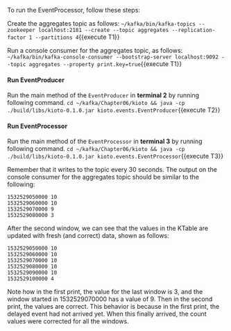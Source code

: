 To run the EventProcessor, follow these steps:

Create the aggregates topic as follows:
`~/kafka/bin/kafka-topics --zookeeper localhost:2181 --create --topic aggregates --replication-factor 1 --partitions 4`{{execute T1}} 

Run a console consumer for the aggregates topic, as follows:
`~/kafka/bin/kafka-console-consumer --bootstrap-server localhost:9092 --topic aggregates --property print.key=true`{{execute T1}} 

#### Run EventProducer
Run the main method of the `EventProducer` in **terminal 2** by running following command.
`cd ~/kafka/Chapter06/kioto && java -cp ./build/libs/kioto-0.1.0.jar kioto.events.EventProducer`{{execute T2}} 


#### Run EventProcessor
Run the main method of the `EventProcessor` in **terminal 3** by running following command.
`cd ~/kafka/Chapter06/kioto && java -cp ./build/libs/kioto-0.1.0.jar kioto.events.EventProcessor`{{execute T3}} 

Remember that it writes to the topic every 30 seconds. The output on the console consumer for the aggregates topic should be similar to the following:

```
1532529050000 10
1532529060000 10
1532529070000 9
1532529080000 3
```

After the second window, we can see that the values in the KTable are updated with fresh (and correct) data, shown as follows:

```
1532529050000 10
1532529060000 10
1532529070000 10
1532529080000 10
1532529090000 10
1532529100000 4
```

Note how in the first print, the value for the last window is 3, and the window started in 1532529070000 has a value of 9. Then in the second print, the values are correct. This behavior is because in the first print, the delayed event had not arrived yet. When this finally arrived, the count values were corrected for all the windows.

 